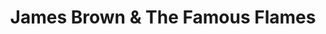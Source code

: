 ---
title: "James Brown & The Famous Flames"
summary: "**For credits that explicitly omit James Brown please use .** James Brown and changing cast of back-up musicians, singers and dancers. The group played gospel and rhythm & blues, playing at juke joints, and later when they became better known, they performed at various colleges. Prior to their first recording, \"Please, Please, Please\", The Famous Flames were billed simply as The Flames, and Brown himself was billed as a member of the group. In later concerts and recordings Brown and the group were billed as James Brown and The Famous Flames, or sometimes as James Brown and His Famous Flames. During the earliest phase of the Flames' career, before they had a recording contract, each member of the group played an instrument; Bobby Byrd played the piano, while Brown himself played drums. However, in later years The Famous Flames consisted specifically of the singers who backed Brown, not the instrumentalists in his band. Brown and the Flames' record label King Records contributed to the confusion on this point by crediting the vocal group on the printed labels of James Brown singles such as \"Papa's Got a Brand New Bag\" and \"It's a Man's Man's Man's World\" that did not actually feature them. Early line-up, previously known as the Dominions - 1957-1958: J.W. Archer, Bill Hollings, Louis Madison"
slug: "james-brown-the-famous-flames"
image: "james-brown-the-famous-flames.jpg"
apple_music_artist_url: "None"
wikipedia_url: "none"
---